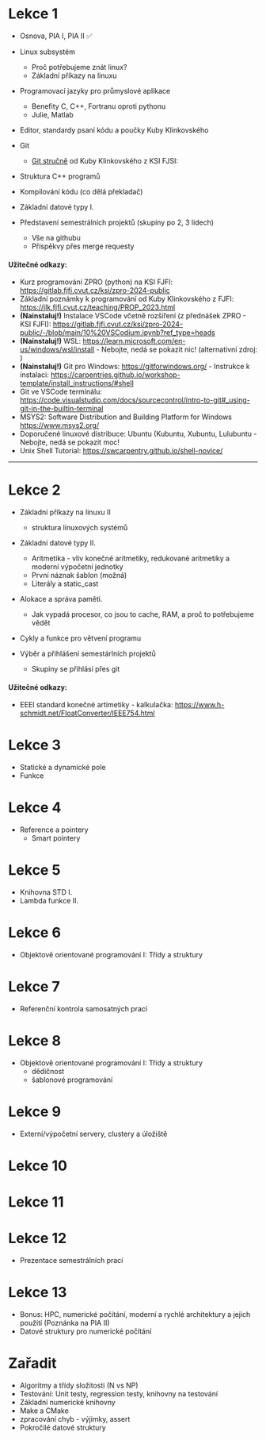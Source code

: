 # Lekce 1

- Osnova, PIA I, PIA II ✅

- Linux subsystém
   - Proč potřebujeme znát linux?
   - Základní příkazy na linuxu

- Programovací jazyky pro průmyslové aplikace
   - Benefity C, C++, Fortranu oproti pythonu
   - Julie, Matlab

- Editor, standardy psaní kódu a poučky Kuby Klinkovského

- Git
   - [Git stručně](https://jlk.fjfi.cvut.cz/teaching/PROP_2024/git.html) od Kuby Klinkovského z KSI FJSI:

- Struktura C++ programů
- Kompilování kódu (co dělá překladač)

- Základní datové typy I.

- Představení semestrálních projektů (skupiny po 2, 3 lidech)
   - Vše na githubu
   - Příspěkvy přes merge requesty

#### Užitečné odkazy:

- Kurz programování ZPRO (python) na KSI FJFI: https://gitlab.fjfi.cvut.cz/ksi/zpro-2024-public
- Základní poznámky k programování od Kuby Klinkovského z FJFI: https://jlk.fjfi.cvut.cz/teaching/PROP_2023.html
- __(Nainstaluj!)__ Instalace VSCode včetně rozšíření (z přednášek ZPRO - KSI FJFI): https://gitlab.fjfi.cvut.cz/ksi/zpro-2024-public/-/blob/main/10%20VSCodium.ipynb?ref_type=heads
- __(Nainstaluj!)__ WSL: https://learn.microsoft.com/en-us/windows/wsl/install - Nebojte, nedá se pokazit nic! (alternativní zdroj: )
- __(Nainstaluj!)__ Git pro Windows: https://gitforwindows.org/ - Instrukce k instalaci: https://carpentries.github.io/workshop-template/install_instructions/#shell
- Git ve VSCode terminálu: https://code.visualstudio.com/docs/sourcecontrol/intro-to-git#_using-git-in-the-builtin-terminal
- MSYS2: Software Distribution and Building Platform for Windows  https://www.msys2.org/
- Doporučené linuxové distribuce: Ubuntu (Kubuntu, Xubuntu, Lulubuntu - Nebojte, nedá se pokazit moc!
- Unix Shell Tutorial: https://swcarpentry.github.io/shell-novice/

---

# Lekce 2

- Základní příkazy na linuxu II
   - struktura linuxových systémů

- Základní datové typy II.
   - Aritmetika - vliv konečné aritmetiky, redukované aritmetiky a moderní výpočetní jednotky
   - První náznak šablon (možná)
   - Literály a static_cast

- Alokace a správa paměti.
   - Jak vypadá procesor, co jsou to cache, RAM, a proč to potřebujeme vědět

- Cykly a funkce pro větvení programu

- Výběr a přihlášení semestárlních projektů
   - Skupiny se přihlásí přes git

#### Užitečné odkazy:
- EEEI standard konečné artimetiky - kalkulačka: https://www.h-schmidt.net/FloatConverter/IEEE754.html

# Lekce 3

- Statické a dynamické pole
- Funkce

# Lekce 4

- Reference a pointery
   - Smart pointery

# Lekce 5

- Knihovna STD I.
- Lambda funkce II.

# Lekce 6

- Objektově orientované programování I: Třídy a struktury

# Lekce 7

- Referenční kontrola samosatných prací

# Lekce 8

- Objektově orientované programování I: Třídy a struktury
   - dědičnost
   - šablonové programování

# Lekce 9

- Externí/výpočetní servery, clustery a úložiště


# Lekce 10


# Lekce 11


# Lekce 12

- Prezentace semestrálních prací

# Lekce 13

- Bonus: HPC, numerické počítání, moderní a rychlé architektury a jejich použití
  (Poznánka na PIA II)
- Datové struktury pro numerické počítání

# Zařadit

- Algoritmy a třídy složitosti (N vs NP)
- Testování: Unit testy, regression testy, knihovny na testování
- Základní numerické knihovny
- Make a CMake
- zpracování chyb - výjimky, assert
- Pokročilé datové struktury
